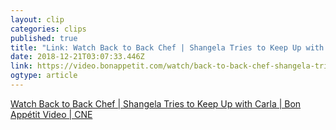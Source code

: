 ```yaml
---
layout: clip 
categories: clips 
published: true 
title: "Link: Watch Back to Back Chef | Shangela Tries to Keep Up with Carla | Bon Appétit Video | CNE" 
date: 2018-12-21T03:07:33.446Z 
link: https://video.bonappetit.com/watch/back-to-back-chef-shangela-tries-to-keep-up-with-carla 
ogtype: article 
---
```

[ Watch Back to Back Chef | Shangela Tries to Keep Up with Carla | Bon Appétit Video | CNE ]( https://video.bonappetit.com/watch/back-to-back-chef-shangela-tries-to-keep-up-with-carla ) 
<script async src="//player-backend.cnevids.com/script/video/5c0fca9f5187b55635000003.js?iu=/3379/bonapp.dart/share"></script>